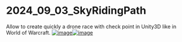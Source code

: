 # 2024_09_03_SkyRidingPath
Allow to create quickly a drone race with check point in Unity3D like in World of Warcraft.
[![image](https://github.com/user-attachments/assets/c2f2937b-7771-4980-9f48-a51f6fdd1f97)![image](https://github.com/user-attachments/assets/a51fb270-3007-40b6-b21a-5201419086c9)](https://youtu.be/Hh6iPHgidhw)
